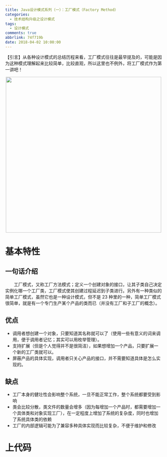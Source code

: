```yaml
---
title: Java设计模式系列（一）：工厂模式（Factory Method）
categories:
  - 技术结构升级之设计模式
tags:
  - 设计模式
comments: true
abbrlink: 74f719b
date: 2018-04-02 10:00:00
---
```

【引言】从各种设计模式的总结历程来看，工厂模式往往是最早提及的，可能是因为这种模式理解起来比较简单，比较直观，所以这里也不例外，将工厂模式作为第一讲吧！
<div align=center><img src="http://pm4hdun71.bkt.clouddn.com/img/2018/2018-08-20-01.jpg" width="500"/></div>
<!-- more -->

# 基本特性

## 一句话介绍
&emsp;&emsp;工厂模式，又称工厂方法模式；定义一个创建对象的接口，让其子类自己决定实例化哪一个工厂类，工厂模式使其创建过程延迟到子类进行。另外有一种类似的简单工厂模式，虽然它也是一种设计模式，但不是 23 种里的一种，简单工厂模式很简单，就是有一个专门生产某个产品的类而已（并没有工厂和子工厂的概念）。

## 优点
- 调用者想创建一个对象，只要知道其名称就可以了（使用一些有意义的词来调用，便于调用者记忆；其实可以用枚举管理）。 
- 支持扩展（但是个人觉得并不是很简洁），如果想增加一个产品，只要扩展一个新的工厂类就可以。 
- 屏蔽产品的具体实现，调用者只关心产品的接口，并不需要知道具体是怎么实现的。

## 缺点
- 工厂本身的健壮性会影响整个系统，一旦不能正常工作，整个系统都要受到影响
- 类会比较分散，类文件的数量会增多（因为每增加一个产品时，都需要增加一个具体类和对象实现工厂），在一定程度上增加了系统的复杂度，同时也增加了系统具体类的依赖
- 工厂的内部逻辑可能为了兼容多种具体实现而比较复杂，不便于维护和修改

# 上代码
